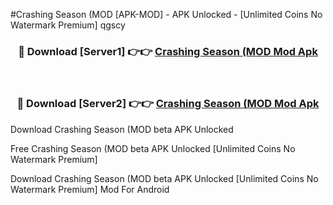 #Crashing Season (MOD [APK-MOD] - APK Unlocked - [Unlimited Coins No Watermark Premium] qgscy



<div align="center">

<h3>🔴 Download [Server1] 👉👉 <a href="https://momento.my/?title=Crashing_Season_(MOD">Crashing Season (MOD Mod Apk</a></h3><br>

<h3>🔴 Download [Server2] 👉👉 <a href="https://momento.my/?title=Crashing_Season_(MOD">Crashing Season (MOD Mod Apk</a></h3>
</div>



Download Crashing Season (MOD beta APK Unlocked

Free Crashing Season (MOD beta APK Unlocked [Unlimited Coins No Watermark Premium]

Download Crashing Season (MOD beta APK Unlocked [Unlimited Coins No Watermark Premium] Mod For Android
